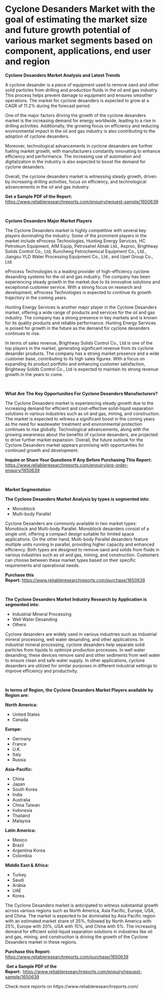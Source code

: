 <p><h1>Cyclone Desanders Market with the goal of estimating the market size and future growth potential of various market segments based on component, applications, end user and region</h1></p><p><strong>Cyclone Desanders Market Analysis and Latest Trends</strong></p>
<p><p>A cyclone desander is a piece of equipment used to remove sand and other solid particles from drilling and production fluids in the oil and gas industry. This process helps prevent damage to equipment and ensures smoother operations. The market for cyclone desanders is expected to grow at a CAGR of 11.2% during the forecast period.</p><p>One of the major factors driving the growth of the cyclone desanders market is the increasing demand for energy worldwide, leading to a rise in drilling activities. Additionally, the growing focus on efficiency and reducing environmental impact in the oil and gas industry is also contributing to the adoption of cyclone desanders.</p><p>Moreover, technological advancements in cyclone desanders are further fueling market growth, with manufacturers constantly innovating to enhance efficiency and performance. The increasing use of automation and digitalization in the industry is also expected to boost the demand for cyclone desanders.</p><p>Overall, the cyclone desanders market is witnessing steady growth, driven by increasing drilling activities, focus on efficiency, and technological advancements in the oil and gas industry.</p></p>
<p><strong>Get a Sample PDF of the Report:&nbsp;</strong> <a href="https://www.reliableresearchreports.com/enquiry/request-sample/1650639">https://www.reliableresearchreports.com/enquiry/request-sample/1650639</a></p>
<p>&nbsp;</p>
<p><strong>Cyclone Desanders Major Market Players</strong></p>
<p><p>The Cyclone Desanders market is highly competitive with several key players dominating the industry. Some of the prominent players in the market include eProcess Technologies, Hunting Energy Services, HC Petroleum Equipment, AIM Equip, Petrosahel Abtab Ltd., Asproc, Brightway Solids Control Co., Ltd, Runcheng Petrochemical Equipment Co., Ltd., Jiangsu YLD Water Processing Equipment Co., Ltd., and Upet Group Co., Ltd.</p><p>eProcess Technologies is a leading provider of high-efficiency cyclone desanding systems for the oil and gas industry. The company has been experiencing steady growth in the market due to its innovative solutions and exceptional customer service. With a strong focus on research and development, eProcess Technologies is expected to continue its growth trajectory in the coming years.</p><p>Hunting Energy Services is another major player in the Cyclone Desanders market, offering a wide range of products and services for the oil and gas industry. The company has a strong presence in key markets and is known for its quality products and reliable performance. Hunting Energy Services is poised for growth in the future as the demand for cyclone desanders continues to rise.</p><p>In terms of sales revenue, Brightway Solids Control Co., Ltd is one of the top players in the market, generating significant revenue from its cyclone desander products. The company has a strong market presence and a wide customer base, contributing to its high sales figures. With a focus on expanding its product portfolio and enhancing customer satisfaction, Brightway Solids Control Co., Ltd is expected to maintain its strong revenue growth in the years to come.</p></p>
<p>&nbsp;</p>
<p><strong>What Are The Key Opportunities For Cyclone Desanders Manufacturers?</strong></p>
<p><p>The Cyclone Desanders market is experiencing steady growth due to the increasing demand for efficient and cost-effective solid-liquid separation solutions in various industries such as oil and gas, mining, and construction. The market is expected to witness a significant boost in the coming years as the need for wastewater treatment and environmental protection continues to rise globally. Technological advancements, along with the growing awareness about the benefits of cyclone desanders, are projected to drive further market expansion. Overall, the future outlook for the Cyclone Desanders market appears promising with opportunities for continued growth and development.</p></p>
<p><strong>Inquire or Share Your Questions If Any Before Purchasing This Report:</strong> <a href="https://www.reliableresearchreports.com/enquiry/pre-order-enquiry/1650639">https://www.reliableresearchreports.com/enquiry/pre-order-enquiry/1650639</a></p>
<p>&nbsp;</p>
<p><strong>Market Segmentation</strong></p>
<p><strong>The Cyclone Desanders Market Analysis by types is segmented into:</strong></p>
<p><ul><li>Monoblock</li><li>Multi-body Parallel</li></ul></p>
<p><p>Cyclone Desanders are commonly available in two market types: Monoblock and Multi-body Parallel. Monoblock desanders consist of a single unit, offering a compact design suitable for limited space applications. On the other hand, Multi-body Parallel desanders feature multiple units running in parallel, providing higher capacity and enhanced efficiency. Both types are designed to remove sand and solids from fluids in various industries such as oil and gas, mining, and construction. Customers can choose between these market types based on their specific requirements and operational needs.</p></p>
<p><strong>Purchase this Report:&nbsp;</strong><a href="https://www.reliableresearchreports.com/purchase/1650639">https://www.reliableresearchreports.com/purchase/1650639</a></p>
<p>&nbsp;</p>
<p><strong>The Cyclone Desanders Market Industry Research by Application is segmented into:</strong></p>
<p><ul><li>Industrial Mineral Processing</li><li>Well Water Desanding</li><li>Others</li></ul></p>
<p><p>Cyclone desanders are widely used in various industries such as industrial mineral processing, well water desanding, and other applications. In industrial mineral processing, cyclone desanders help separate solid particles from liquids to optimize production processes. In well water desanding, these devices remove sand and other sediments from well water to ensure clean and safe water supply. In other applications, cyclone desanders are utilized for similar purposes in different industrial settings to improve efficiency and productivity.</p></p>
<p>&nbsp;</p>
<p><strong>In terms of Region, the Cyclone Desanders Market Players available by Region are:</strong></p>
<p>
    <p> <strong> North America: </strong>
        <ul>
            <li>United States</li>
            <li>Canada</li>
        </ul>
        </p> 
    <p> <strong> Europe: </strong>
        <ul>
            <li>Germany</li>
            <li>France</li>
            <li>U.K.</li>
            <li>Italy</li>
            <li>Russia</li>
        </ul>
        </p> 
    <p> <strong> Asia-Pacific: </strong>
        <ul>
            <li>China</li>
            <li>Japan</li>
            <li>South Korea</li>
            <li>India</li>
            <li>Australia</li>
            <li>China Taiwan</li>
            <li>Indonesia</li>
            <li>Thailand</li>
            <li>Malaysia</li>
        </ul>
        </p> 
    <p> <strong> Latin America: </strong>
        <ul>
            <li>Mexico</li>
            <li>Brazil</li>
            <li>Argentina Korea</li>
            <li>Colombia</li>
        </ul>
        </p> 
    <p> <strong> Middle East & Africa: </strong>
        <ul>
            <li>Turkey</li>
            <li>Saudi</li>
            <li>Arabia</li>
            <li>UAE</li>
            <li>Korea</li>
        </ul>
    </p>
    </p>
<p><p>The Cyclone Desanders market is anticipated to witness substantial growth across various regions such as North America, Asia Pacific, Europe, USA, and China. The market is expected to be dominated by Asia Pacific region with an estimated market share of 35%, followed by North America with 25%, Europe with 20%, USA with 15%, and China with 5%. The increasing demand for efficient solid-liquid separation solutions in industries like oil and gas, mining, and construction is driving the growth of the Cyclone Desanders market in these regions.</p></p>
<p><strong>Purchase this Report: </strong><a href="https://www.reliableresearchreports.com/purchase/1650639">https://www.reliableresearchreports.com/purchase/1650639</a></p>
<p>&nbsp;<strong>Get a Sample PDF of the Report:&nbsp;&nbsp;</strong><a href="https://www.reliableresearchreports.com/enquiry/request-sample/1650639">https://www.reliableresearchreports.com/enquiry/request-sample/1650639</a></p>
<p><strong></strong></p>
<p>Check more reports on https://www.reliableresearchreports.com/</p>
